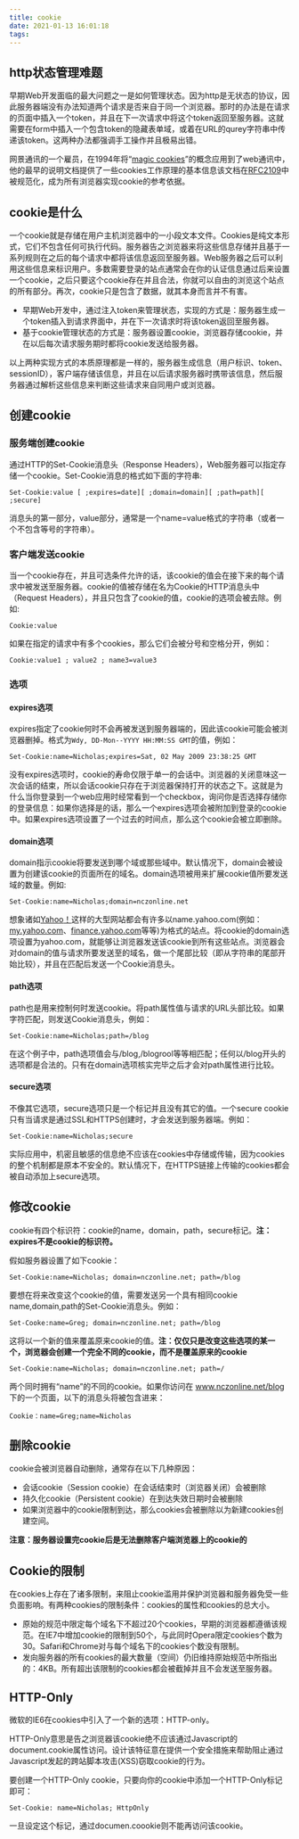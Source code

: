 ```yaml
---
title: cookie
date: 2021-01-13 16:01:18
tags:
---
```


## http状态管理难题

早期Web开发面临的最大问题之一是如何管理状态。因为http是无状态的协议，因此服务器端没有办法知道两个请求是否来自于同一个浏览器。那时的办法是在请求的页面中插入一个token，并且在下一次请求中将这个token返回至服务器。这就需要在form中插入一个包含token的隐藏表单域，或着在URL的qurey字符串中传递该token。这两种办法都强调手工操作并且极易出错。

网景通讯的一个雇员，在1994年将“[magic cookies](http://en.wikipedia.org/wiki/Magic_cookie)”的概念应用到了web通讯中，他的最早的说明文档提供了一些cookies工作原理的基本信息该文档在[RFC2109](http://tools.ietf.org/html/rfc2109)中被规范化，成为所有浏览器实现cookie的参考依据。

## cookie是什么

一个cookie就是存储在用户主机浏览器中的一小段文本文件。Cookies是纯文本形式，它们不包含任何可执行代码。服务器告之浏览器来将这些信息存储并且基于一系列规则在之后的每个请求中都将该信息返回至服务器。Web服务器之后可以利用这些信息来标识用户。多数需要登录的站点通常会在你的认证信息通过后来设置一个cookie，之后只要这个cookie存在并且合法，你就可以自由的浏览这个站点的所有部分。再次，cookie只是包含了数据，就其本身而言并不有害。

- 早期Web开发中，通过注入token来管理状态，实现的方式是：服务器生成一个token插入到请求界面中，并在下一次请求时将该token返回至服务器。
- 基于cookie管理状态的方式是：服务器设置cookie，浏览器存储cookie，并在以后每次请求服务期时都将cookie发送给服务器。

以上两种实现方式的本质原理都是一样的，服务器生成信息（用户标识、token、sessionID），客户端存储该信息，并且在以后请求服务器时携带该信息，然后服务器通过解析这些信息来判断这些请求来自同用户或浏览器。

## 创建cookie

### 服务端创建cookie

通过HTTP的Set-Cookie消息头（Response Headers），Web服务器可以指定存储一个cookie。Set-Cookie消息的格式如下面的字符串:

```
Set-Cookie:value [ ;expires=date][ ;domain=domain][ ;path=path][ ;secure]
```

消息头的第一部分，value部分，通常是一个name=value格式的字符串（或者一个不包含等号的字符串）。

### 客户端发送cookie

当一个cookie存在，并且可选条件允许的话，该cookie的值会在接下来的每个请求中被发送至服务器。cookie的值被存储在名为Cookie的HTTP消息头中（Request Headers），并且只包含了cookie的值，cookie的选项会被去除。例如:

```
Cookie:value
```

如果在指定的请求中有多个cookies，那么它们会被分号和空格分开，例如：

```
Cookie:value1 ; value2 ; name3=value3
```

### 选项

#### expires选项

expires指定了cookie何时不会再被发送到服务器端的，因此该cookie可能会被浏览器删掉。格式为`Wdy, DD-Mon--YYYY HH:MM:SS GMT`的值，例如：

```
Set-Cookie:name=Nicholas;expires=Sat, 02 May 2009 23:38:25 GMT
```

没有expires选项时，cookie的寿命仅限于单一的会话中。浏览器的关闭意味这一次会话的结束，所以会话cookie只存在于浏览器保持打开的状态之下。这就是为什么当你登录到一个web应用时经常看到一个checkbox，询问你是否选择存储你的登录信息：如果你选择是的话，那么一个expires选项会被附加到登录的cookie中。如果expires选项设置了一个过去的时间点，那么这个cookie会被立即删除。

#### domain选项

domain指示cookie将要发送到哪个域或那些域中。默认情况下，domain会被设置为创建该cookie的页面所在的域名。domain选项被用来扩展cookie值所要发送域的数量。例如:

```
Set-Cookie:name=Nicholas;domain=nczonline.net
```

想象诸如[Yahoo](http://www.yahoo.com/)[！](http://www.yahoo.com/)这样的大型网站都会有许多以name.yahoo.com(例如：[my.yahoo.com](http://my.yahoo.com/)、[finance.yahoo.com](http://finance.yahoo.com/)等等)为格式的站点。将cookie的domain选项设置为yahoo.com，就能够让浏览器发送该cookie到所有这些站点。浏览器会对domain的值与请求所要发送至的域名，做一个尾部比较（即从字符串的尾部开始比较），并且在匹配后发送一个Cookie消息头。

####  path选项

path也是用来控制何时发送cookie。将path属性值与请求的URL头部比较。如果字符匹配，则发送Cookie消息头，例如：

```
Set-Cookie:name=Nicholas;path=/blog
```

 在这个例子中，path选项值会与/blog,/blogrool等等相匹配；任何以/blog开头的选项都是合法的。只有在domain选项核实完毕之后才会对path属性进行比较。

#### secure选项

不像其它选项，secure选项只是一个标记并且没有其它的值。一个secure cookie只有当请求是通过SSL和HTTPS创建时，才会发送到服务器端。例如：

```
Set-Cookie:name=Nicholas;secure
```

实际应用中，机密且敏感的信息绝不应该在cookies中存储或传输，因为cookies的整个机制都是原本不安全的。默认情况下，在HTTPS链接上传输的cookies都会被自动添加上secure选项。

## 修改cookie

cookie有四个标识符：cookie的name，domain，path，secure标记。**注：expires不是cookie的标识符。**

假如服务器设置了如下cookie：

```
Set-Cookie:name=Nicholas; domain=nczonline.net; path=/blog
```

要想在将来改变这个cookie的值，需要发送另一个具有相同cookie name,domain,path的Set-Cookie消息头。例如：

```
Set-Cooke:name=Greg; domain=nczonline.net; path=/blog
```

这将以一个新的值来覆盖原来cookie的值。**注：仅仅只是改变这些选项的某一个，浏览器会创建一个完全不同的cookie，而不是覆盖原来的cookie**

```
Set-Cookie:name=Nicholas; domain=nczonline.net; path=/
```

两个同时拥有“name”的不同的cookie。如果你访问在 www.nczonline.net/blog 下的一个页面，以下的消息头将被包含进来：

```
Cookie：name=Greg;name=Nicholas
```

## 删除cookie

cookie会被浏览器自动删除，通常存在以下几种原因：

- 会话cookie（Session cookie）在会话结束时（浏览器关闭）会被删除
- 持久化cookie（Persistent cookie）在到达失效日期时会被删除
- 如果浏览器中的cookie限制到达，那么cookies会被删除以为新建cookies创建空间。

**注意：服务器设置完cookie后是无法删除客户端浏览器上的cookie的**

## Cookie的限制

在cookies上存在了诸多限制，来阻止cookie滥用并保护浏览器和服务器免受一些负面影响。有两种cookies的限制条件：cookies的属性和cookies的总大小。

- 原始的规范中限定每个域名下不超过20个cookies，早期的浏览器都遵循该规范。在IE7中增加cookie的限制到50个，与此同时Opera限定cookies个数为30。Safari和Chrome对与每个域名下的cookies个数没有限制。
- 发向服务器的所有cookies的最大数量（空间）仍旧维持原始规范中所指出的：4KB。所有超出该限制的cookies都会被截掉并且不会发送至服务器。

## HTTP-Only

微软的IE6在cookies中引入了一个新的选项：HTTP-only。

HTTP-Only意思是告之浏览器该cookie绝不应该通过Javascript的document.cookie属性访问。设计该特征意在提供一个安全措施来帮助阻止通过Javascript发起的跨站脚本攻击(XSS)窃取cookie的行为。

要创建一个HTTP-Only cookie，只要向你的cookie中添加一个HTTP-Only标记即可：

```
Set-Cookie: name=Nicholas; HttpOnly
```

一旦设定这个标记，通过documen.coookie则不能再访问该cookie。